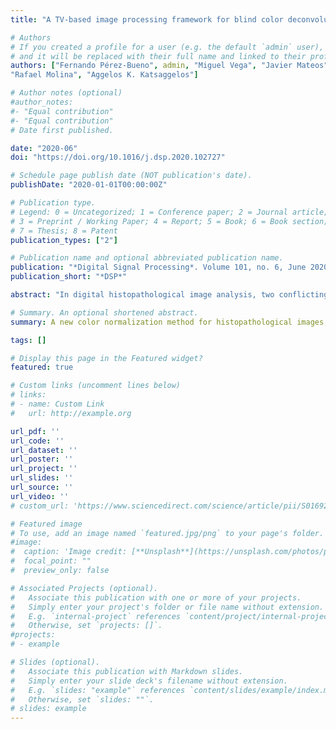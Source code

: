```yaml
---
title: "A TV-based image processing framework for blind color deconvolution and classification of histological images"

# Authors
# If you created a profile for a user (e.g. the default `admin` user), write the username (folder name) here 
# and it will be replaced with their full name and linked to their profile.
authors: ["Fernando Pérez-Bueno", admin, "Miguel Vega", "Javier Mateos", "Valery Naranjo", 
"Rafael Molina", "Aggelos K. Katsaggelos"]

# Author notes (optional)
#author_notes:
#- "Equal contribution"
#- "Equal contribution"
# Date first published.

date: "2020-06"
doi: "https://doi.org/10.1016/j.dsp.2020.102727"

# Schedule page publish date (NOT publication's date).
publishDate: "2020-01-01T00:00:00Z"

# Publication type.
# Legend: 0 = Uncategorized; 1 = Conference paper; 2 = Journal article;
# 3 = Preprint / Working Paper; 4 = Report; 5 = Book; 6 = Book section;
# 7 = Thesis; 8 = Patent
publication_types: ["2"]

# Publication name and optional abbreviated publication name.
publication: "*Digital Signal Processing*. Volume 101, no. 6, June 2020. "
publication_short: "*DSP*"

abstract: "In digital histopathological image analysis, two conflicting objectives are often pursued: closeness to the original tissue and high classification performance. The former objective tries to recover images (stains) that are as close as possible to the ones obtained by staining the tissue with a single dye. The latter objective requires images that allow the extraction of better features for an improved classification, even if their appearance is not close to single stained tissues. In this paper we propose a framework that achieves both objectives depending on the number of stains used to mathematically decompose the scanned image. The proposed framework uses a total variation prior for each stain together with the similarity to a given reference color-vector matrix. Variational inference and an evidence lower bound are utilized to automatically estimate all the latent variables and model parameters. The proposed methodology is tested on real images and compared to classical and state-of-the-art methods for histopathological blind image color deconvolution and prostate cancer classification."

# Summary. An optional shortened abstract.
summary: A new color normalization method for histopathological images. This bayesian method is based on Total Variation.

tags: []

# Display this page in the Featured widget?
featured: true

# Custom links (uncomment lines below)
# links:
# - name: Custom Link
#   url: http://example.org

url_pdf: ''
url_code: ''
url_dataset: ''
url_poster: ''
url_project: ''
url_slides: ''
url_source: ''
url_video: ''
# custom_url: 'https://www.sciencedirect.com/science/article/pii/S0169260722001699'

# Featured image
# To use, add an image named `featured.jpg/png` to your page's folder. 
#image:
#  caption: 'Image credit: [**Unsplash**](https://unsplash.com/photos/pLCdAaMFLTE)'
#  focal_point: ""
#  preview_only: false

# Associated Projects (optional).
#   Associate this publication with one or more of your projects.
#   Simply enter your project's folder or file name without extension.
#   E.g. `internal-project` references `content/project/internal-project/index.md`.
#   Otherwise, set `projects: []`.
#projects:
# - example

# Slides (optional).
#   Associate this publication with Markdown slides.
#   Simply enter your slide deck's filename without extension.
#   E.g. `slides: "example"` references `content/slides/example/index.md`.
#   Otherwise, set `slides: ""`.
# slides: example
---
```

